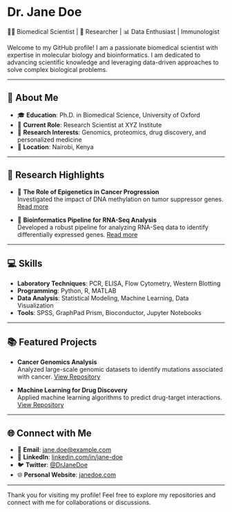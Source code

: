 # Dr. Jane Doe

👩‍🔬 Biomedical Scientist | 🔬 Researcher | 📊 Data Enthusiast  | Immunologist

Welcome to my GitHub profile! I am a passionate biomedical scientist with expertise in molecular biology and bioinformatics. I am dedicated to advancing scientific knowledge and leveraging data-driven approaches to solve complex biological problems.

---

## 🔬 About Me

- 🎓 **Education**: Ph.D. in Biomedical Science, University of Oxford  
- 🏢 **Current Role**: Research Scientist at XYZ Institute  
- 🌱 **Research Interests**: Genomics, proteomics, drug discovery, and personalized medicine  
- 📍 **Location**: Nairobi, Kenya  

---

## 🧬 Research Highlights

- 🧪 **The Role of Epigenetics in Cancer Progression**  
  Investigated the impact of DNA methylation on tumor suppressor genes. [Read more](https://example.com/publication1)

- 📄 **Bioinformatics Pipeline for RNA-Seq Analysis**  
  Developed a robust pipeline for analyzing RNA-Seq data to identify differentially expressed genes. [Read more](https://example.com/publication2)

---

## 💻 Skills

- **Laboratory Techniques**: PCR, ELISA, Flow Cytometry, Western Blotting  
- **Programming**: Python, R, MATLAB  
- **Data Analysis**: Statistical Modeling, Machine Learning, Data Visualization  
- **Tools**: SPSS, GraphPad Prism, Bioconductor, Jupyter Notebooks  

---

## 📚 Featured Projects

- **Cancer Genomics Analysis**  
  Analyzed large-scale genomic datasets to identify mutations associated with cancer. [View Repository](https://github.com/your-username/cancer-genomics)

- **Machine Learning for Drug Discovery**  
  Applied machine learning algorithms to predict drug-target interactions. [View Repository](https://github.com/your-username/drug-discovery-ml)

---

## 🌐 Connect with Me

- 📧 **Email**: jane.doe@example.com  
- 💼 **LinkedIn**: [linkedin.com/in/jane-doe](https://linkedin.com/in/jane-doe)  
- 🐦 **Twitter**: [@DrJaneDoe](https://twitter.com/DrJaneDoe)  
- 🌐 **Personal Website**: [janedoe.com](https://janedoe.com)  

---

Thank you for visiting my profile! Feel free to explore my repositories and connect with me for collaborations or discussions.
